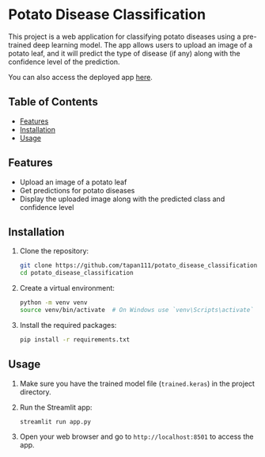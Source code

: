 # Potato Disease Classification

This project is a web application for classifying potato diseases using a pre-trained deep learning model. The app allows users to upload an image of a potato leaf, and it will predict the type of disease (if any) along with the confidence level of the prediction.

You can also access the deployed app [here](https://potatodiseaseclassification-8fszcrr4ml54czvjhv6zg5.streamlit.app/).
## Table of Contents

- [Features](#features)
- [Installation](#installation)
- [Usage](#usage)


## Features

- Upload an image of a potato leaf
- Get predictions for potato diseases
- Display the uploaded image along with the predicted class and confidence level

## Installation

1. Clone the repository:

   ```bash
   git clone https://github.com/tapan111/potato_disease_classification.git
   cd potato_disease_classification
   ```

2. Create a virtual environment:

   ```bash
   python -m venv venv
   source venv/bin/activate  # On Windows use `venv\Scripts\activate`
   ```

3. Install the required packages:

   ```bash
   pip install -r requirements.txt
   ```

## Usage

1. Make sure you have the trained model file (`trained.keras`) in the project directory.

2. Run the Streamlit app:

   ```bash
   streamlit run app.py
   ```

3. Open your web browser and go to `http://localhost:8501` to access the app.


